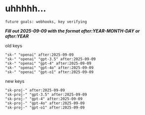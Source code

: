 # uhhhhh...

`future goals: webhooks, key verifying`



***Fill out 2025-09-09 with the format after:YEAR-MONTH-DAY or after:YEAR***

old keys
```
"sk-" "openai" after:2025-09-09
"sk-" "openai" "gpt-3.5" after:2025-09-09
"sk-" "openai" "gpt-4" after:2025-09-09
"sk-" "openai" "gpt-4o" after:2025-09-09
"sk-" "openai" "gpt-o1" after:2025-09-09
```

new keys
```
"sk-proj-" after:2025-09-09
"sk-proj-" "gpt-3.5" after:2025-09-09
"sk-proj-" "gpt-4" after:2025-09-09
"sk-proj-" "gpt-4o" after:2025-09-09
"sk-proj-" "gpt-o1" after:2025-09-09
```
